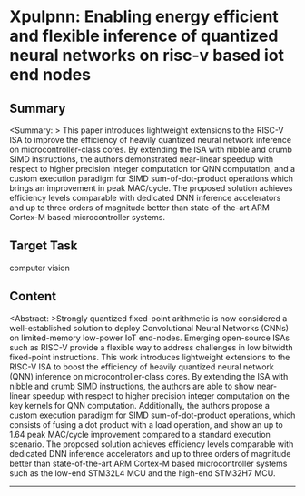 # Xpulpnn: Enabling energy efficient and flexible inference of quantized neural networks on risc-v based iot end nodes

## Summary

<Summary: > This paper introduces lightweight extensions to the RISC-V ISA to improve the efficiency of heavily quantized neural network inference on microcontroller-class cores. By extending the ISA with nibble and crumb SIMD instructions, the authors demonstrated near-linear speedup with respect to higher precision integer computation for QNN computation, and a custom execution paradigm for SIMD sum-of-dot-product operations which brings an improvement in peak MAC/cycle. The proposed solution achieves efficiency levels comparable with dedicated DNN inference accelerators and up to three orders of magnitude better than state-of-the-art ARM Cortex-M based microcontroller systems.


## Target Task

computer vision

## Content

<Abstract: >Strongly quantized fixed-point arithmetic is now considered a well-established solution to deploy Convolutional Neural Networks (CNNs) on limited-memory low-power IoT end-nodes. Emerging open-source ISAs such as RISC-V provide a flexible way to address challenges in low bitwidth fixed-point instructions. This work introduces lightweight extensions to the RISC-V ISA to boost the efficiency of heavily quantized neural network (QNN) inference on microcontroller-class cores. By extending the ISA with nibble and crumb SIMD instructions, the authors are able to show near-linear speedup with respect to higher precision integer computation on the key kernels for QNN computation. Additionally, the authors propose a custom execution paradigm for SIMD sum-of-dot-product operations, which consists of fusing a dot product with a load operation, and show an up to 1.64 peak MAC/cycle improvement compared to a standard execution scenario. The proposed solution achieves efficiency levels comparable with dedicated DNN inference accelerators and up to three orders of magnitude better than state-of-the-art ARM Cortex-M based microcontroller systems such as the low-end STM32L4 MCU and the high-end STM32H7 MCU.



---


